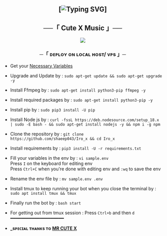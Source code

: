 <h2 align="center">
    
[![Typing SVG](https://readme-typing-svg.herokuapp.com/?lines=WELCOME+TO+CUTE+X+MUSIC)]

<h2 align="center">
    ──「 Cute X Music 」──
</h2>
<p align="center">
  <img src="https://telegra.ph/file/692c17cc052a9249b182a.jpg">
</p>

<h3 align="center">
    ─「 ᴅᴇᴩʟᴏʏ ᴏɴ ʟᴏᴄᴀʟ ʜᴏsᴛ/ ᴠᴘs 」─
</h3>

- Get your [Necessary Variables](https://github.com/shaeep043/Iro_x/blob/master/sample.env)
- Upgrade and Update by :
`sudo apt-get update && sudo apt-get upgrade -y`
- Install Ffmpeg by :
`sudo apt-get install python3-pip ffmpeg -y`
- Install required packages by :
`sudo apt-get install python3-pip -y`
- Install pip by :
`sudo pip3 install -U pip`
- Install Node js by :
`curl -fssL https://deb.nodesource.com/setup_18.x | sudo -E bash - && sudo apt-get install nodejs -y && npm i -g npm`
- Clone the repository by :
`git clone https://github.com/shaeep043/Iro_x && cd Iro_x`
- Install requirements by :
`pip3 install -U -r requirements.txt`
- Fill your variables in the env by :
`vi sample.env`<br>
Press `I` on the keyboard for editing env<br>
Press `Ctrl+C` when you're done with editing env and `:wq` to save the env<br>
- Rename the env file by :
`mv sample.env .env`
- Install tmux to keep running your bot when you close the terminal by :
`sudo apt install tmux && tmux`
- Finally run the bot by :
`bash start`
- For getting out from tmux session : Press `Ctrl+b` and then `d`<br>
━━━━━━━━━━━━━━━━━━━━



- <b> _sᴩᴇᴄɪᴀʟ ᴛʜᴀɴᴋs ᴛᴏ [MR CUTE X](https://t.me/hyperxfellings) </b>


